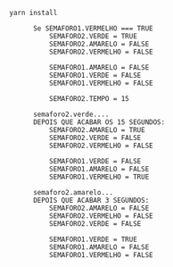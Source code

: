 ``` yarn install ```


```  
      Se SEMAFORO1.VERMELHO === TRUE
          SEMAFORO2.VERDE = TRUE
          SEMAFORO2.AMARELO = FALSE
          SEMAFORO2.VERMELHO = FALSE

          SEMAFORO1.AMARELO = FALSE
          SEMAFORO1.VERDE = FALSE
          SEMAFORO1.VERMELHO = FALSE

          SEMAFORO2.TEMPO = 15

      semaforo2.verde....
      DEPOIS QUE ACABAR OS 15 SEGUNDOS:
          SEMAFORO2.AMARELO = TRUE
          SEMAFORO2.VERDE = FALSE
          SEMAFORO2.VERMELHO = FALSE

          SEMAFORO1.VERDE = FALSE
          SEMAFORO1.AMARELO = FALSE
          SEMAFORO1.VERMELHO = TRUE
      
      semaforo2.amarelo...
      DEPOIS QUE ACABAR 3 SEGUNDOS:
          SEMAFORO2.AMARELO = FALSE
          SEMAFORO2.VERMELHO = FALSE
          SEMAFORO2.VERDE = FALSE
          
          SEMAFORO1.VERDE = TRUE
          SEMAFORO1.AMARELO = FALSE
          SEMAFORO1.VERMELHO = FALSE
```
